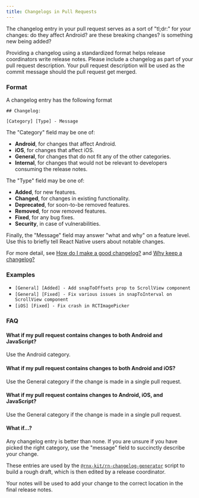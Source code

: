 ```yaml
---
title: Changelogs in Pull Requests
---
```


The changelog entry in your pull request serves as a sort of "tl;dr:" for your changes: do they affect Android? are these breaking changes? is something new being added?

Providing a changelog using a standardized format helps release coordinators write release notes. Please include a changelog as part of your pull request description. Your pull request description will be used as the commit message should the pull request get merged.

### Format

A changelog entry has the following format

```
## Changelog:

[Category] [Type] - Message
```

The "Category" field may be one of:

- **Android**, for changes that affect Android.
- **iOS**, for changes that affect iOS.
- **General**, for changes that do not fit any of the other categories.
- **Internal**, for changes that would not be relevant to developers consuming the release notes.

The "Type" field may be one of:

- **Added**, for new features.
- **Changed**, for changes in existing functionality.
- **Deprecated**, for soon-to-be removed features.
- **Removed**, for now removed features.
- **Fixed**, for any bug fixes.
- **Security**, in case of vulnerabilities.

Finally, the "Message" field may answer "what and why" on a feature level. Use this to briefly tell React Native users about notable changes.

For more detail, see [How do I make a good changelog?](https://keepachangelog.com/en/1.0.0/#how) and [Why keep a changelog?](https://keepachangelog.com/en/1.0.0/#why)

### Examples

- `[General] [Added] - Add snapToOffsets prop to ScrollView component`
- `[General] [Fixed] - Fix various issues in snapToInterval on ScrollView component`
- `[iOS] [Fixed] - Fix crash in RCTImagePicker`

### FAQ

#### What if my pull request contains changes to both Android and JavaScript?

Use the Android category.

#### What if my pull request contains changes to both Android and iOS?

Use the General category if the change is made in a single pull request.

#### What if my pull request contains changes to Android, iOS, and JavaScript?

Use the General category if the change is made in a single pull request.

#### What if...?

Any changelog entry is better than none. If you are unsure if you have picked the right category, use the "message" field to succinctly describe your change. 

These entries are used by the [`@rnx-kit/rn-changelog-generator`](https://github.com/microsoft/rnx-kit/tree/main/incubator/rn-changelog-generator) script to build a rough draft, which is then edited by a release coordinator. 

Your notes will be used to add your change to the correct location in the final release notes.
